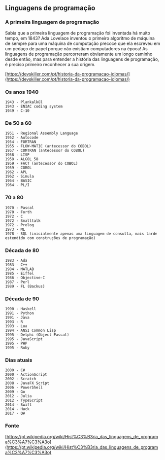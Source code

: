 ## Linguagens de programação

### A primeira linguagem de programação

Sabia que a primeira linguagem de programação foi inventada há muito tempo, em 1843? Ada Lovelace inventou o primeiro algoritmo de máquina de sempre para uma máquina de computação precoce que ela escreveu em um pedaço de papel porque não existiam computadores na época! As linguagens de programação percorreram obviamente um longo caminho desde então, mas para entender a história das linguagens de programação, é preciso primeiro reconhecer a sua origem.

[https://devskiller.com/pt/historia-da-programacao-idiomas/](https://devskiller.com/pt/historia-da-programacao-idiomas/)

### Os anos 1940

    1943 - Plankalkül
    1943 - ENIAC coding system
    1949 - C-10

### De 50 a 60

    1951 - Regional Assembly Language
    1952 - Autocode
    1954 - FORTRAN
    1955 - FLOW-MATIC (antecessor do COBOL)
    1957 - COMTRAN (antecessor do COBOL)
    1958 - LISP
    1958 - ALGOL 58
    1959 - FACT (antecessor do COBOL)
    1959 - COBOL
    1962 - APL
    1962 - Simula
    1964 - BASIC
    1964 - PL/I

### 70 a 80

    1970 - Pascal
    1970 - Forth
    1972 - C
    1972 - Smalltalk
    1972 - Prolog
    1973 - ML
    1978 - SQL (inicialmente apenas uma linguagem de consulta, mais tarde estendido com construções de programação)

### Década de 80

    1983 - Ada
    1983 - C++
    1984 - MATLAB
    1985 - Eiffel
    1986 - Objective-C
    1987 - Perl
    1989 - FL (Backus)

### Década de 90

    1990 - Haskell
    1991 - Python
    1991 - Java
    1993 - R
    1993 - Lua
    1994 - ANSI Common Lisp
    1995 - Delphi (Object Pascal)
    1995 - JavaScript
    1995 - PHP
    1995 - Ruby

### Dias atuais

    2000 - C#
    2000 - ActionScript
    2002 - Scratch
    2008 - JavaFX Script
    2006 - PowerShell
    2009 - Go
    2012 - Julia
    2012 - TypeScript
    2014 - Swift
    2014 - Hack
    2017 - Q#

### Fonte

[https://pt.wikipedia.org/wiki/Hist%C3%B3ria_das_linguagens_de_programa%C3%A7%C3%A3o](https://pt.wikipedia.org/wiki/Hist%C3%B3ria_das_linguagens_de_programa%C3%A7%C3%A3o)



